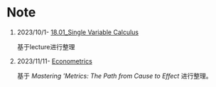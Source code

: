 # Note
1. 2023/10/1- [18.01_Single Variable Calculus](https://github.com/EthanWang07/Note/blob/main/MIT%2018.01%20Single%20Variable%20Calculus.pdf)

    基于lecture进行整理

2. 2023/11/11- [Econometrics](https://github.com/EthanWang07/Note/blob/main/metrics.pdf)

    基于 *Mastering 'Metrics: The Path from Cause to Effect* 进行整理。